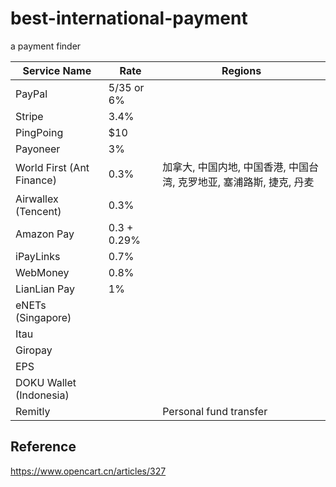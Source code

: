 # best-international-payment
a payment finder

| Service Name | Rate | Regions |
| --- | --- | --- | 
| PayPal | $5/$35 or 6% | |
| Stripe | 3.4% | |
| PingPoing | $10 | |
| Payoneer | 3% | |
| World First (Ant Finance) | 0.3% | 加拿大, 中国内地, 中国香港, 中国台湾, 克罗地亚, 塞浦路斯, 捷克, 丹麦 |
| Airwallex (Tencent) | 0.3% | |
| Amazon Pay | 0.3 + 0.29% | |
| iPayLinks | 0.7% | |
| WebMoney | 0.8% | |
| LianLian Pay | 1% | |
| eNETs (Singapore) | | |
| Itau | | |
| Giropay | | |
| EPS | | |
| DOKU Wallet (Indonesia) | | |
| Remitly | | Personal fund transfer ||

## Reference
https://www.opencart.cn/articles/327

